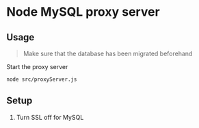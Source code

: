 # Node MySQL proxy server

## Usage

> Make sure that the database has been migrated beforehand

Start the proxy server
```bash
node src/proxyServer.js
```
<!-- TODO: Talk about the env file as well -->


## Setup

1. Turn SSL off for MySQL
